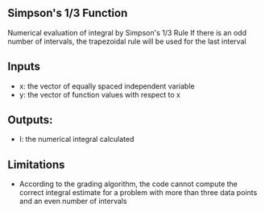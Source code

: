 ## Simpson's 1/3 Function
Numerical evaluation of integral by Simpson's 1/3 Rule
If there is an odd number of intervals, the trapezoidal rule will be used for the last interval

## Inputs
* x: the vector of equally spaced independent variable
* y: the vector of function values with respect to x

## Outputs:
* I: the numerical integral calculated

## Limitations
* According to the grading algorithm, the code cannot compute the correct integral estimate for a problem with more than three data points and an even number of intervals
